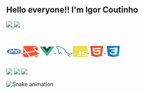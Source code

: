 ## Hello everyone!! I'm Igor Coutinho 
 <div>
  <a href="https://github.com/IgorPC">
  <img height="180em" src="https://github-readme-stats.vercel.app/api?username=IgorPC&show_icons=true&theme=highcontrast&include_all_commits=true&count_private=true"/>
  <img height="180em" src="https://github-readme-stats.vercel.app/api/top-langs/?username=IgorPC&layout=compact&langs_count=7&theme=highcontrast"/>
</div>

##  
  
<div style="display: inline_block"><br>
  <img align="center" alt="pc-php" height="30" width="40" src="https://raw.githubusercontent.com/devicons/devicon/00f02ef57fb7601fd1ddcc2fe6fe670fef3ae3e4/icons/php/php-plain.svg">
  <img align="center" alt="pc-laravel" height="30" width="40" src="https://raw.githubusercontent.com/devicons/devicon/00f02ef57fb7601fd1ddcc2fe6fe670fef3ae3e4/icons/laravel/laravel-plain.svg">
  <img align="center" alt="pc-vue" height="30" width="40" src="https://raw.githubusercontent.com/devicons/devicon/00f02ef57fb7601fd1ddcc2fe6fe670fef3ae3e4/icons/vuejs/vuejs-original.svg">
  <img align="center" alt="pc-mysql" height="30" width="40" src="https://raw.githubusercontent.com/devicons/devicon/00f02ef57fb7601fd1ddcc2fe6fe670fef3ae3e4/icons/mysql/mysql-plain.svg">
  <img align="center" alt="pc-js" height="30" width="40" src="https://raw.githubusercontent.com/devicons/devicon/master/icons/javascript/javascript-plain.svg">
  <img align="center" alt="pc-html" height="30" width="40" src="https://raw.githubusercontent.com/devicons/devicon/master/icons/html5/html5-original.svg">
  <img align="center" alt="pc-css" height="30" width="40" src="https://raw.githubusercontent.com/devicons/devicon/master/icons/css3/css3-original.svg">
  <!--img align="right" alt="Rafa-yoda" src="https://cdn.discordapp.com/attachments/795358919417397249/825430589581688872/hi.gif">-->
</div>

##  
  
<div> 
  <a href="https://www.instagram.com/igorpcoutinho" target="_blank"><img src="https://img.shields.io/badge/-Instagram-%23E4405F?style=for-the-badge&logo=instagram&logoColor=white" target="_blank"></a>
  <a href = "mailto:igorpc.tv@gmail.com"><img src="https://img.shields.io/badge/-Gmail-%23333?style=for-the-badge&logo=gmail&logoColor=white" target="_blank"></a>
  <a href="https://www.linkedin.com/in/igor-c-9a9969112/" target="_blank"><img src="https://img.shields.io/badge/-LinkedIn-%230077B5?style=for-the-badge&logo=linkedin&logoColor=white" target="_blank"></a> 
 
  ![Snake animation](https://github.com/IgorPC/IgorPC/blob/output/github-contribution-grid-snake.svg)
 
</div>  
